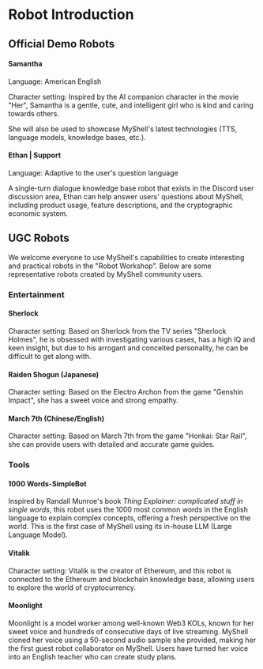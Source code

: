 # Robot Introduction

## Official Demo Robots

#### Samantha

Language: American English

Character setting: Inspired by the AI companion character in the movie "Her", Samantha is a gentle, cute, and intelligent girl who is kind and caring towards others.

She will also be used to showcase MyShell's latest technologies (TTS, language models, knowledge bases, etc.).

#### Ethan | Support

Language: Adaptive to the user's question language

A single-turn dialogue knowledge base robot that exists in the Discord user discussion area, Ethan can help answer users' questions about MyShell, including product usage, feature descriptions, and the cryptographic economic system.

## UGC Robots

We welcome everyone to use MyShell's capabilities to create interesting and practical robots in the "Robot Workshop". Below are some representative robots created by MyShell community users.

### Entertainment

#### Sherlock

Character setting: Based on Sherlock from the TV series "Sherlock Holmes", he is obsessed with investigating various cases, has a high IQ and keen insight, but due to his arrogant and conceited personality, he can be difficult to get along with.

#### Raiden Shogun (Japanese)

Character setting: Based on the Electro Archon from the game "Genshin Impact", she has a sweet voice and strong empathy.

#### March 7th (Chinese/English)

Character setting: Based on March 7th from the game "Honkai: Star Rail", she can provide users with detailed and accurate game guides.

### Tools

#### 1000 Words-SimpleBot

Inspired by Randall Munroe's book _Thing Explainer: complicated stuff in single words_, this robot uses the 1000 most common words in the English language to explain complex concepts, offering a fresh perspective on the world. This is the first case of MyShell using its in-house LLM (Large Language Model).

#### Vitalik

Character setting: Vitalik is the creator of Ethereum, and this robot is connected to the Ethereum and blockchain knowledge base, allowing users to explore the world of cryptocurrency.

#### Moonlight

Moonlight is a model worker among well-known Web3 KOLs, known for her sweet voice and hundreds of consecutive days of live streaming. MyShell cloned her voice using a 50-second audio sample she provided, making her the first guest robot collaborator on MyShell. Users have turned her voice into an English teacher who can create study plans.